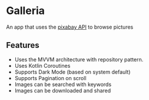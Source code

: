 
# Galleria

An app that uses the [pixabay API](https://pixabay.com/api/docs/) to browse pictures

## Features

 - Uses the MVVM architecture with repository pattern.
 - Uses Kotlin Coroutines
 - Supports Dark Mode (based on system default)
 - Supports Pagination on scroll
 - Images can be searched with keywords
 - Images can be downloaded and shared